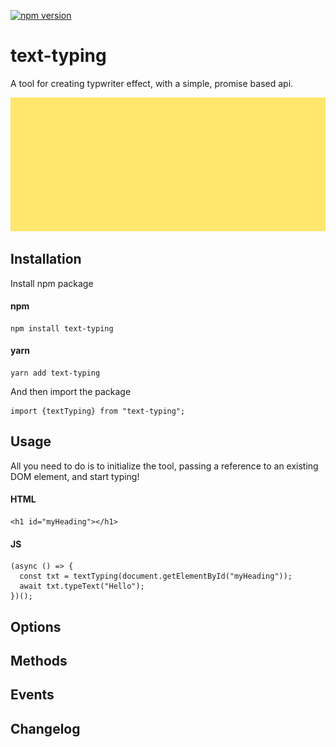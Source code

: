 [![npm version](https://badge.fury.io/js/text-typing.svg)](https://badge.fury.io/js/text-typing)

# text-typing
A tool for creating typwriter effect, with a simple, promise based api.

![text-typing gif](img/text-typing.gif?raw=true "text-typing")

## Installation

Install npm package

#### npm

    npm install text-typing

#### yarn

    yarn add text-typing

And then import the package

    import {textTyping} from "text-typing";

## Usage

All you need to do is to initialize the tool, passing a reference to an existing DOM element, and start typing!

#### HTML

    <h1 id="myHeading"></h1>

#### JS

    (async () => {      
      const txt = textTyping(document.getElementById("myHeading"));
      await txt.typeText("Hello");
    })();    

## Options

## Methods

## Events

## Changelog

